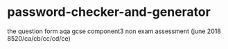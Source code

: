 # password-checker-and-generator
the question form aqa gcse component3 non exam assessment (june 2018 8520/ca/cb/cc/cd/ce)

